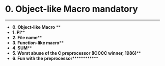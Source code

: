 # 0\. Object-like Macro mandatory

* * *

*   **0\. Object-like Macro**
**  
*   **1\. PI****  
*   **2\. File name****  
*   **3\. Function-like macro****  
*   **4\. SUM****  
*   **5\. Worst abuse of the C preprocessor (IOCCC winner, 1986)****  
*   **6\. Fun with the preprocessor**************
